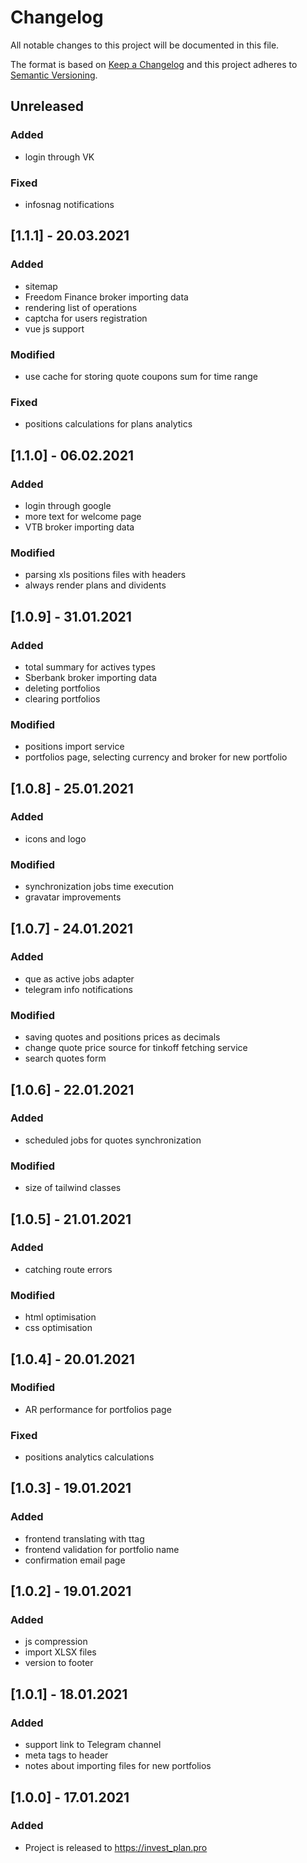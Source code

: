 # Changelog
All notable changes to this project will be documented in this file.

The format is based on [Keep a Changelog](http://keepachangelog.com/en/1.0.0/)
and this project adheres to [Semantic Versioning](http://semver.org/spec/v2.0.0.html).

## Unreleased
### Added
- login through VK

### Fixed
- infosnag notifications

## [1.1.1] - 20.03.2021
### Added
- sitemap
- Freedom Finance broker importing data
- rendering list of operations
- captcha for users registration
- vue js support

### Modified
- use cache for storing quote coupons sum for time range

### Fixed
- positions calculations for plans analytics

## [1.1.0] - 06.02.2021
### Added
- login through google
- more text for welcome page
- VTB broker importing data

### Modified
- parsing xls positions files with headers
- always render plans and dividents

## [1.0.9] - 31.01.2021
### Added
- total summary for actives types
- Sberbank broker importing data
- deleting portfolios
- clearing portfolios

### Modified
- positions import service
- portfolios page, selecting currency and broker for new portfolio

## [1.0.8] - 25.01.2021
### Added
- icons and logo

### Modified
- synchronization jobs time execution
- gravatar improvements

## [1.0.7] - 24.01.2021
### Added
- que as active jobs adapter
- telegram info notifications

### Modified
- saving quotes and positions prices as decimals
- change quote price source for tinkoff fetching service
- search quotes form

## [1.0.6] - 22.01.2021
### Added
- scheduled jobs for quotes synchronization

### Modified
- size of tailwind classes

## [1.0.5] - 21.01.2021
### Added
- catching route errors

### Modified
- html optimisation
- css optimisation

## [1.0.4] - 20.01.2021
### Modified
- AR performance for portfolios page

### Fixed
- positions analytics calculations

## [1.0.3] - 19.01.2021
### Added
- frontend translating with ttag
- frontend validation for portfolio name
- confirmation email page

## [1.0.2] - 19.01.2021
### Added
- js compression
- import XLSX files
- version to footer

## [1.0.1] - 18.01.2021
### Added
- support link to Telegram channel
- meta tags to header
- notes about importing files for new portfolios

## [1.0.0] - 17.01.2021
### Added
- Project is released to https://invest_plan.pro
